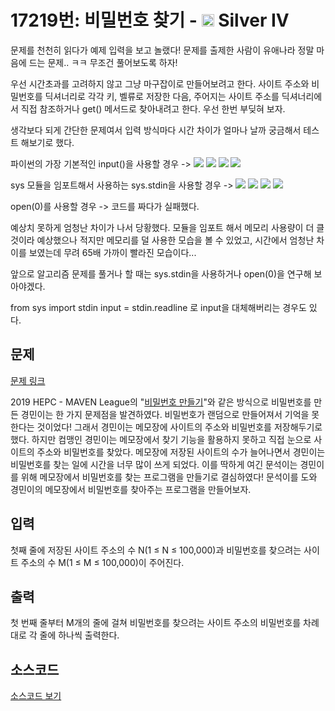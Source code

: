 # 17219번: 비밀번호 찾기 - <img src="https://static.solved.ac/tier_small/7.svg" style="height:20px" /> Silver IV

<!-- performance -->

<!-- 문제 제출 후 깃허브에 푸시를 했을 때 제출한 코드의 성능이 입력될 공간입니다.-->

문제를 천천히 읽다가 예제 입력을 보고 놀랬다!
문제를 출제한 사람이 유애나라 정말 마음에 드는 문제.. ㅋㅋ
무조건 풀어보도록 하자!

우선 시간초과를 고려하지 않고 그냥 마구잡이로 만들어보려고 한다.
사이트 주소와 비밀번호를 딕셔너리로 각각 키, 벨류로 저장한 다음, 주어지는 사이트 주소를 딕셔너리에서 직접 참조하거나 get() 메서드로 찾아내려고 한다.
우선 한번 부딪혀 보자.

생각보다 되게 간단한 문제여서 입력 방식마다 시간 차이가 얼마나 날까 궁금해서 테스트 해보기로 했다.

파이썬의 가장 기본적인 input()을 사용할 경우
-> ![](https://img.shields.io/badge/Python-3670A0?style=flat-square&logo=python&logoColor=white) ![](https://img.shields.io/badge/BOJ-Passed-Success?style=flat-square) ![](https://img.shields.io/badge/Memory_Usage-49344KB-informational?style=flat-square) ![](https://img.shields.io/badge/Time_Spend-15184ms-informational?style=flat-square)

sys 모듈을 임포트해서 사용하는 sys.stdin을 사용할 경우
-> ![](https://img.shields.io/badge/Python-3670A0?style=flat-square&logo=python&logoColor=white) ![](https://img.shields.io/badge/BOJ-Passed-Success?style=flat-square) ![](https://img.shields.io/badge/Memory_Usage-49176KB-informational?style=flat-square) ![](https://img.shields.io/badge/Time_Spend-224ms-informational?style=flat-square)

open(0)를 사용할 경우
-> 코드를 짜다가 실패했다.

예상치 못하게 엄청난 차이가 나서 당황했다. 모듈을 임포트 해서 메모리 사용량이 더 클 것이라 예상했으나 적지만 메모리를 덜 사용한 모습을 볼 수 있었고, 시간에서 엄청난 차이를 보였는데 무려 65배 가까이 빨라진 모습이다...

앞으로 알고리즘 문제를 풀거나 할 때는 sys.stdin을 사용하거나 open(0)을 연구해 보아야겠다.

from sys import stdin
input = stdin.readline
로 input을 대체해버리는 경우도 있다.


<!-- end -->

## 문제

[문제 링크](https://boj.kr/17219)


<p>2019 HEPC - MAVEN League의 "<a href="/problem/17218">비밀번호 만들기</a>"와 같은 방식으로 비밀번호를 만든 경민이는 한 가지 문제점을 발견하였다. 비밀번호가 랜덤으로 만들어져서 기억을 못 한다는 것이었다! 그래서 경민이는 메모장에 사이트의 주소와 비밀번호를 저장해두기로 했다. 하지만 컴맹인 경민이는 메모장에서 찾기 기능을 활용하지 못하고&nbsp;직접 눈으로 사이트의 주소와 비밀번호를 찾았다. 메모장에 저장된 사이트의 수가 늘어나면서&nbsp;경민이는 비밀번호를 찾는 일에 시간을 너무 많이 쓰게 되었다. 이를 딱하게 여긴 문석이는 경민이를 위해 메모장에서 비밀번호를 찾는 프로그램을 만들기로 결심하였다! 문석이를 도와 경민이의 메모장에서 비밀번호를 찾아주는 프로그램을 만들어보자.</p>



## 입력

첫째 줄에 저장된 사이트 주소의 수 N(1&nbsp;≤ N&nbsp;≤ 100,000)과 비밀번호를 찾으려는 사이트 주소의 수 M(1&nbsp;≤ M&nbsp;≤ 100,000)이 주어진다.

## 출력

첫 번째 줄부터 M개의 줄에 걸쳐&nbsp;비밀번호를 찾으려는 사이트 주소의 비밀번호를 차례대로 각 줄에 하나씩 출력한다.

## 소스코드

[소스코드 보기](비밀번호%20찾기.py)